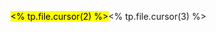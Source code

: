 <mark style="background-color: <% tp.file.cursor(1) %>"><% tp.file.cursor(2) %></mark><% tp.file.cursor(3) %>